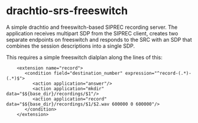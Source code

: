 # drachtio-srs-freeswitch

A simple drachtio and freeswitch-based SIPREC recording server.  The application receives multipart SDP from the SIPREC client, creates two separate endpoints on freeswitch and responds to the SRC with an SDP that combines the session descriptions into a single SDP.  

This requires a simple freeswitch dialplan along the lines of this:

```
    <extension name="record">
       <condition field="destination_number" expression="^record-(.*)-(.*)$">
          <action application="answer"/>
          <action application="mkdir" data="$${base_dir}/recordings/$1"/>
          <action application="record" data="$${base_dir}/recordings/$1/$2.wav 600000 0 600000"/>
       </condition>
    </extension>
```
